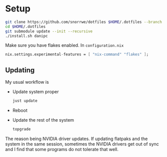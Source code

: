 # Setup

```sh
git clone https://github.com/snorrwe/dotfiles $HOME/.dotfiles --branch nixos-danipc
cd $HOME/.dotfiles
git submodule update --init --recursive
./install.sh danipc
```

Make sure you have flakes enabled.
In `configuration.nix`

```nix
nix.settings.experimental-features = [ "nix-command" "flakes" ];
```

## Updating

My usual workflow is

- Update system proper

  ```sh
  just update
  ```

- Reboot

- Update the rest of the system

  ```sh
  topgrade
  ```

The reason being NVIDIA driver updates. If updating flatpaks and the system in the same session, sometimes the NVIDIA drivers get out of sync and I find that some programs do not tolerate that well.
